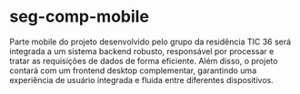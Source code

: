 # seg-comp-mobile
Parte mobile do projeto desenvolvido pelo grupo da residência TIC 36 será integrada a um sistema backend robusto, responsável por processar e tratar as requisições de dados de forma eficiente. Além disso, o projeto contará com um frontend desktop complementar, garantindo uma experiência de usuário integrada e fluida entre diferentes dispositivos.
